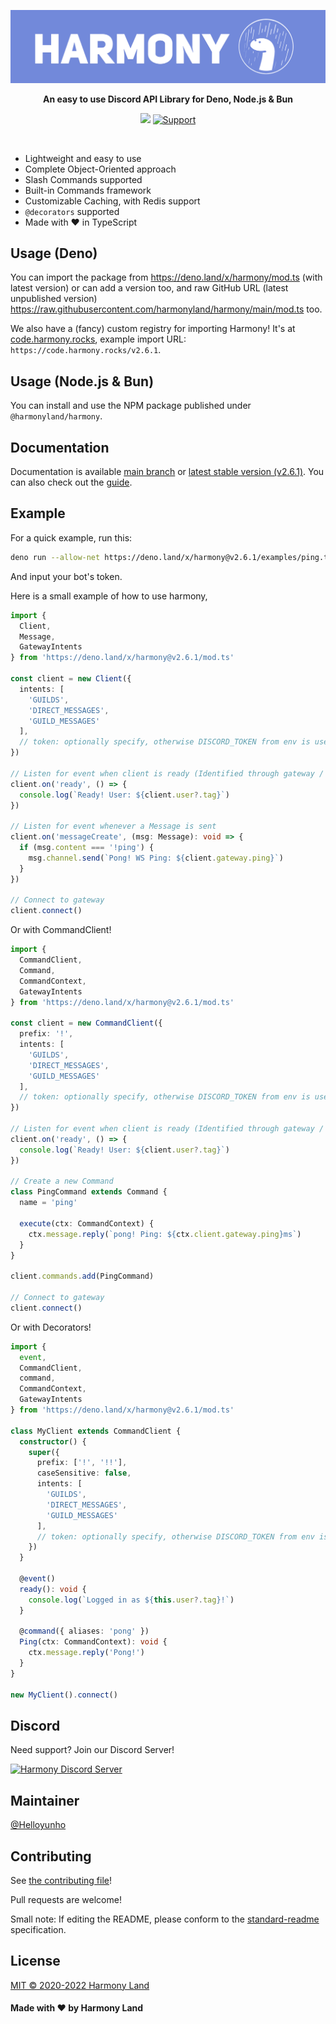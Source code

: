 ![banner](./assets/banner.png)

<p align=center><b>An easy to use Discord API Library for Deno, Node.js & Bun</b></p>
<p align=center>
<img src="https://img.shields.io/badge/standard--readme-OK-green.svg?style=for-the-badge"/>
<a href=https://discord.gg/harmony>
  <img src="https://img.shields.io/discord/783319033205751809.svg?label=Discord&logo=Discord&colorB=7289da&style=for-the-badge" alt="Support">
 </a>
</p>
<br>

- Lightweight and easy to use
- Complete Object-Oriented approach
- Slash Commands supported
- Built-in Commands framework
- Customizable Caching, with Redis support
- `@decorators` supported
- Made with ❤️ in TypeScript

## Usage (Deno)

You can import the package from https://deno.land/x/harmony/mod.ts (with latest version) or can add a version too, and raw GitHub URL (latest unpublished version) https://raw.githubusercontent.com/harmonyland/harmony/main/mod.ts too.

We also have a (fancy) custom registry for importing Harmony! It's at [code.harmony.rocks](https://code.harmony.rocks), example import URL: `https://code.harmony.rocks/v2.6.1`.

## Usage (Node.js & Bun)

You can install and use the NPM package published under `@harmonyland/harmony`.

## Documentation

Documentation is available [main branch](https://doc.deno.land/https/raw.githubusercontent.com/harmonyland/harmony/main/mod.ts) or [latest stable version (v2.6.1)](https://doc.deno.land/https/deno.land/x/harmony@v2.6.1/mod.ts). You can also check out the [guide](https://harmony.mod.land).

## Example

For a quick example, run this:

```bash
deno run --allow-net https://deno.land/x/harmony@v2.6.1/examples/ping.ts
```

And input your bot's token.

Here is a small example of how to use harmony,

```ts
import {
  Client,
  Message,
  GatewayIntents
} from 'https://deno.land/x/harmony@v2.6.1/mod.ts'

const client = new Client({
  intents: [
    'GUILDS',
    'DIRECT_MESSAGES',
    'GUILD_MESSAGES'
  ],
  // token: optionally specify, otherwise DISCORD_TOKEN from env is used
})

// Listen for event when client is ready (Identified through gateway / Resumed)
client.on('ready', () => {
  console.log(`Ready! User: ${client.user?.tag}`)
})

// Listen for event whenever a Message is sent
client.on('messageCreate', (msg: Message): void => {
  if (msg.content === '!ping') {
    msg.channel.send(`Pong! WS Ping: ${client.gateway.ping}`)
  }
})

// Connect to gateway
client.connect()
```

Or with CommandClient!

```ts
import {
  CommandClient,
  Command,
  CommandContext,
  GatewayIntents
} from 'https://deno.land/x/harmony@v2.6.1/mod.ts'

const client = new CommandClient({
  prefix: '!',
  intents: [
    'GUILDS',
    'DIRECT_MESSAGES',
    'GUILD_MESSAGES'
  ],
  // token: optionally specify, otherwise DISCORD_TOKEN from env is used
})

// Listen for event when client is ready (Identified through gateway / Resumed)
client.on('ready', () => {
  console.log(`Ready! User: ${client.user?.tag}`)
})

// Create a new Command
class PingCommand extends Command {
  name = 'ping'

  execute(ctx: CommandContext) {
    ctx.message.reply(`pong! Ping: ${ctx.client.gateway.ping}ms`)
  }
}

client.commands.add(PingCommand)

// Connect to gateway
client.connect()
```

Or with Decorators!

```ts
import {
  event,
  CommandClient,
  command,
  CommandContext,
  GatewayIntents
} from 'https://deno.land/x/harmony@v2.6.1/mod.ts'

class MyClient extends CommandClient {
  constructor() {
    super({
      prefix: ['!', '!!'],
      caseSensitive: false,
      intents: [
        'GUILDS',
        'DIRECT_MESSAGES',
        'GUILD_MESSAGES'
      ],
      // token: optionally specify, otherwise DISCORD_TOKEN from env is used
    })
  }

  @event()
  ready(): void {
    console.log(`Logged in as ${this.user?.tag}!`)
  }

  @command({ aliases: 'pong' })
  Ping(ctx: CommandContext): void {
    ctx.message.reply('Pong!')
  }
}

new MyClient().connect()
```

## Discord

Need support? Join our Discord Server!

[![Harmony Discord Server](https://discord.com/api/guilds/783319033205751809/widget.png?style=banner1)](https://discord.gg/harmony)

## Maintainer

[@Helloyunho](https://github.com/Helloyunho)

## Contributing

See [the contributing file](CONTRIBUTING.md)!

Pull requests are welcome!

Small note: If editing the README, please conform to the [standard-readme](https://github.com/RichardLitt/standard-readme) specification.

## License

[MIT © 2020-2022 Harmony Land](LICENSE)

#### Made with ❤ by Harmony Land
